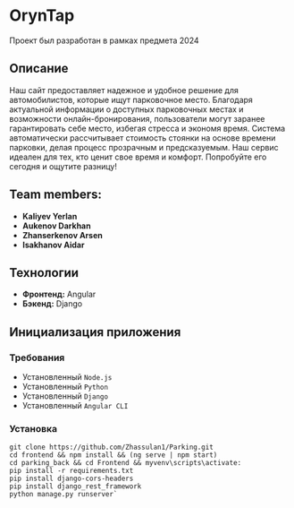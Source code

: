 # OrynTap

Проект был разработан в рамках предмета <BIS> 2024

## Описание

Наш сайт предоставляет надежное и удобное решение для автомобилистов, которые ищут парковочное место. 
Благодаря актуальной информации о доступных парковочных местах и возможности онлайн-бронирования, пользователи могут заранее гарантировать себе место, 
избегая стресса и экономя время. Система автоматически рассчитывает стоимость стоянки на основе времени парковки, делая процесс прозрачным и предсказуемым. 
Наш сервис идеален для тех, кто ценит свое время и комфорт. Попробуйте его сегодня и ощутите разницу!

## Team members:

- **Kaliyev Yerlan**
- **Aukenov Darkhan**
- **Zhanserkenov Arsen**
- **Isakhanov Aidar**

## Технологии

- **Фронтенд:** Angular
- **Бэкенд:** Django

## Инициализация приложения

### Требования
* Установленный `Node.js`
* Установленный `Python`
* Установленный `Django`
* Установленный `Angular CLI`

### Установка

```
git clone https://github.com/Zhassulan1/Parking.git
cd frontend && npm install && (ng serve | npm start)
cd parking_back && cd Frontend && myvenv\scripts\activate:  
pip install -r requirements.txt
pip install django-cors-headers 
pip install django_rest_framework
python manage.py runserver`
````
